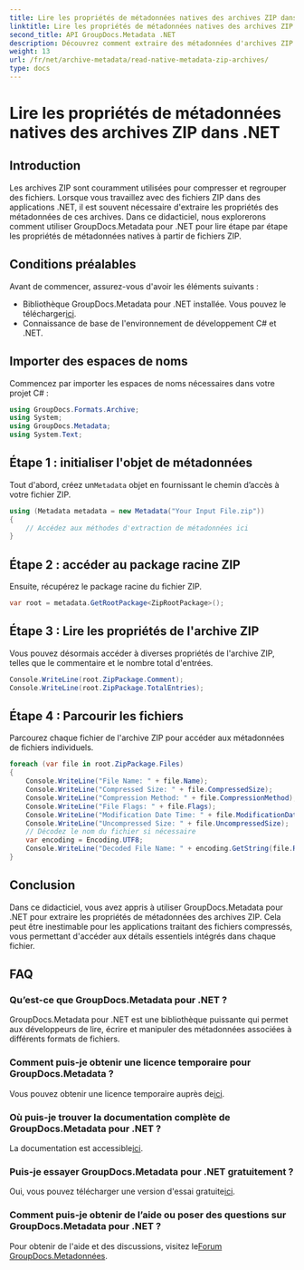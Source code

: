 ```yaml
---
title: Lire les propriétés de métadonnées natives des archives ZIP dans .NET
linktitle: Lire les propriétés de métadonnées natives des archives ZIP dans .NET
second_title: API GroupDocs.Metadata .NET
description: Découvrez comment extraire des métadonnées d'archives ZIP à l'aide de GroupDocs.Metadata pour .NET. Découvrez les instructions étape par étape pour lire les propriétés natives.
weight: 13
url: /fr/net/archive-metadata/read-native-metadata-zip-archives/
type: docs
---
```

# Lire les propriétés de métadonnées natives des archives ZIP dans .NET

## Introduction
Les archives ZIP sont couramment utilisées pour compresser et regrouper des fichiers. Lorsque vous travaillez avec des fichiers ZIP dans des applications .NET, il est souvent nécessaire d'extraire les propriétés des métadonnées de ces archives. Dans ce didacticiel, nous explorerons comment utiliser GroupDocs.Metadata pour .NET pour lire étape par étape les propriétés de métadonnées natives à partir de fichiers ZIP.
## Conditions préalables
Avant de commencer, assurez-vous d'avoir les éléments suivants :
- Bibliothèque GroupDocs.Metadata pour .NET installée. Vous pouvez le télécharger[ici](https://releases.groupdocs.com/metadata/net/).
- Connaissance de base de l'environnement de développement C# et .NET.

## Importer des espaces de noms
Commencez par importer les espaces de noms nécessaires dans votre projet C# :
```csharp
using GroupDocs.Formats.Archive;
using System;
using GroupDocs.Metadata;
using System.Text;
```
## Étape 1 : initialiser l'objet de métadonnées
 Tout d'abord, créez un`Metadata` objet en fournissant le chemin d’accès à votre fichier ZIP.
```csharp
using (Metadata metadata = new Metadata("Your Input File.zip"))
{
    // Accédez aux méthodes d'extraction de métadonnées ici
}
```
## Étape 2 : accéder au package racine ZIP
Ensuite, récupérez le package racine du fichier ZIP.
```csharp
var root = metadata.GetRootPackage<ZipRootPackage>();
```
## Étape 3 : Lire les propriétés de l'archive ZIP
Vous pouvez désormais accéder à diverses propriétés de l'archive ZIP, telles que le commentaire et le nombre total d'entrées.
```csharp
Console.WriteLine(root.ZipPackage.Comment);
Console.WriteLine(root.ZipPackage.TotalEntries);
```
## Étape 4 : Parcourir les fichiers
Parcourez chaque fichier de l'archive ZIP pour accéder aux métadonnées de fichiers individuels.
```csharp
foreach (var file in root.ZipPackage.Files)
{
    Console.WriteLine("File Name: " + file.Name);
    Console.WriteLine("Compressed Size: " + file.CompressedSize);
    Console.WriteLine("Compression Method: " + file.CompressionMethod);
    Console.WriteLine("File Flags: " + file.Flags);
    Console.WriteLine("Modification Date Time: " + file.ModificationDateTime);
    Console.WriteLine("Uncompressed Size: " + file.UncompressedSize);
    // Décodez le nom du fichier si nécessaire
    var encoding = Encoding.UTF8;
    Console.WriteLine("Decoded File Name: " + encoding.GetString(file.RawName));
}
```

## Conclusion
Dans ce didacticiel, vous avez appris à utiliser GroupDocs.Metadata pour .NET pour extraire les propriétés de métadonnées des archives ZIP. Cela peut être inestimable pour les applications traitant des fichiers compressés, vous permettant d'accéder aux détails essentiels intégrés dans chaque fichier.

## FAQ
### Qu’est-ce que GroupDocs.Metadata pour .NET ?
GroupDocs.Metadata pour .NET est une bibliothèque puissante qui permet aux développeurs de lire, écrire et manipuler des métadonnées associées à différents formats de fichiers.
### Comment puis-je obtenir une licence temporaire pour GroupDocs.Metadata ?
 Vous pouvez obtenir une licence temporaire auprès de[ici](https://purchase.groupdocs.com/temporary-license/).
### Où puis-je trouver la documentation complète de GroupDocs.Metadata pour .NET ?
 La documentation est accessible[ici](https://tutorials.groupdocs.com/metadata/net/).
### Puis-je essayer GroupDocs.Metadata pour .NET gratuitement ?
 Oui, vous pouvez télécharger une version d'essai gratuite[ici](https://releases.groupdocs.com/).
### Comment puis-je obtenir de l’aide ou poser des questions sur GroupDocs.Metadata pour .NET ?
 Pour obtenir de l'aide et des discussions, visitez le[Forum GroupDocs.Metadonnées](https://forum.groupdocs.com/c/metadata/14).